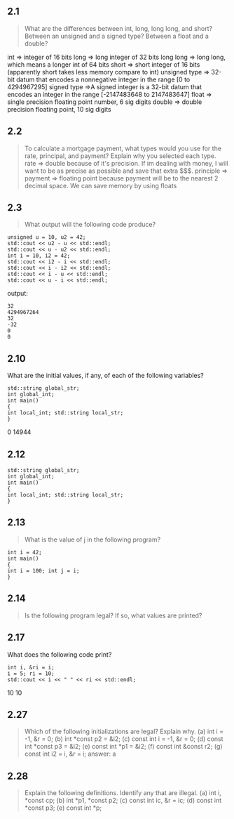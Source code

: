 ## 2.1
> What are the differences between int, long, long long,
> and short? Between an unsigned and a signed type? Between a float and
> a double?

int => integer of 16 bits
long => long integer of 32 bits
long long => long long, which means a longer int of 64 bits
short => short integer of 16 bits (apparently short takes less memory compare to int)
unsigned type => 32-bit datum that encodes a nonnegative integer in the range [0 to 4294967295]
signed type =>A signed integer is a 32-bit datum that encodes an integer in the range [-2147483648 to 2147483647]
float => single precision floating point number, 6 sig digits
double => double precision floating point, 10 sig digits

## 2.2
> To calculate a mortgage payment, what types would you use
> for the rate, principal, and payment? Explain why you selected each type.
rate => double because of it's precision. If im dealing with money, I will want to be as precise as possible and save that extra $$$.
principle => 
payment => floating point because payment will be to the nearest 2 decimal space. We can save memory by using floats

## 2.3
> What output will the following code produce?
```
unsigned u = 10, u2 = 42;
std::cout << u2 - u << std::endl;
std::cout << u - u2 << std::endl;
int i = 10, i2 = 42;
std::cout << i2 - i << std::endl;
std::cout << i - i2 << std::endl;
std::cout << i - u << std::endl;
std::cout << u - i << std::endl;
```

output:
```
32
4294967264
32
-32
0
0
```

## 2.10
What are the initial values, if any, of each of the following variables?
```
std::string global_str;
int global_int;
int main()
{
int local_int; std::string local_str;
}
```
0
14944

## 2.12 
```
std::string global_str;
int global_int;
int main()
{
int local_int; std::string local_str;
}
```

## 2.13
> What is the value of j in the following program?
```
int i = 42;
int main()
{
int i = 100; int j = i;
}
```

## 2.14 
> Is the following program legal? If so, what values are printed?


## 2.17 
What does the following code print?
```
int i, &ri = i;
i = 5; ri = 10;
std::cout << i << " " << ri << std::endl;
```
10 10

## 2.27 
> Which of the following initializations are legal? Explain why.
> (a) int i = -1, &r = 0;
> (b) int *const p2 = &i2;
> (c) const int i = -1, &r = 0;
> (d) const int *const p3 = &i2;
> (e) const int *p1 = &i2;
> (f) const int &const r2;
> (g) const int i2 = i, &r = i;
answer: a

## 2.28
> Explain the following definitions. Identify any that are illegal.
> (a) int i, *const cp; 
> (b) int *p1, *const p2;
> (c) const int ic, &r = ic;
> (d) const int *const p3;
> (e) const int *p;
